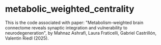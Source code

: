 # metabolic_weighted_centrality

This is the code associated with paper: "Metabolism-weighted brain connectome reveals synaptic integration and vulnerability to neurodegeneration", by Mahnaz Ashrafi, Laura Fraticelli, Gabriel Castrillón, Valentin Riedl (2025).
